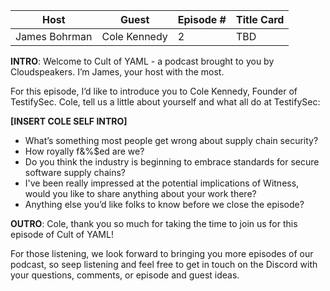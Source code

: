 | Host          | Guest        | Episode # | Title Card |
|---------------|--------------|-----------|------------|
| James Bohrman | Cole Kennedy | 2         | TBD        |

**INTRO**: Welcome to Cult of YAML - a podcast brought to you by Cloudspeakers. I’m James, your host with the most.

For this episode, I’d like to introduce you to Cole Kennedy, Founder of TestifySec. Cole, tell us a little about yourself and what all do at TestifySec:

**[INSERT COLE SELF INTRO]**


* What’s something most people get wrong about supply chain security?
* How royally f&%$ed are we?
* Do you think the industry is beginning to embrace standards for secure software supply chains?
* I've been really impressed at the potential implications of Witness, would you like to share anything about your work there?
* Anything else you’d like folks to know before we close the episode?

**OUTRO**: Cole, thank you so much for taking the time to join us for this episode of Cult of YAML!

For those listening, we look forward to bringing you more episodes of our podcast, so seep listening and feel free to get in touch on the Discord with your questions, comments, or episode and guest ideas. 